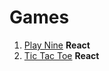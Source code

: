 # Games

1. [Play Nine](https://github.com/k0syan/Games/tree/master/Play%20Nine) ****React****
2. [Tic Tac Toe](https://github.com/k0syan/Games/tree/master/Tic%20Tac%20Toe) ****React****
